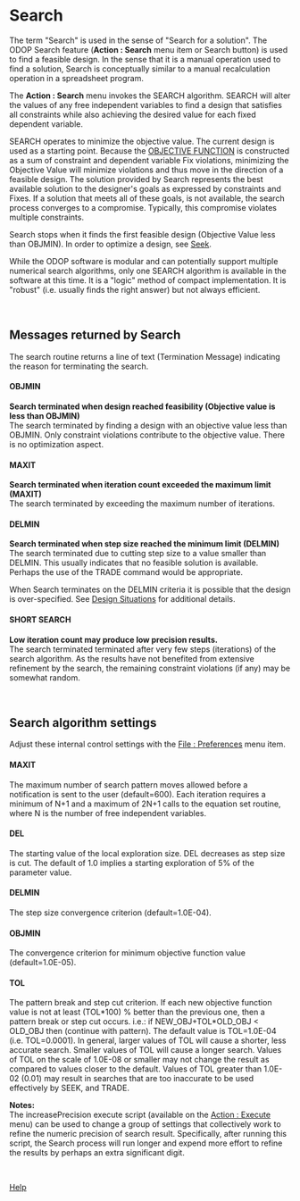 # Search 

The term "Search" is used in the sense of "Search for a solution". 
The ODOP Search feature (**Action : Search** menu item or Search button) 
is used to find a feasible design. 
In the sense that it is a manual operation used to find a solution,
Search is conceptually similar to a manual recalculation operation in a spreadsheet program. 

The **Action : Search** menu invokes the SEARCH algorithm. 
SEARCH will alter the values of any free independent variables to find a 
design that satisfies all constraints while also achieving the desired 
value for each fixed dependent variable. 

SEARCH operates to minimize the objective value. 
The current design is used as a starting point. 
Because the [OBJECTIVE FUNCTION](terminology.html#obj) is constructed as a sum of 
constraint and dependent variable Fix violations, 
minimizing the Objective Value will minimize violations and 
thus move in the direction of a feasible design.
The solution provided by Search represents the best available solution to the 
designer's goals as expressed by constraints and Fixes. 
If a solution that meets all of these goals, is not available, 
the search process converges to a compromise. 
Typically, this compromise violates multiple constraints.

Search stops when it finds the first feasible design (Objective Value less than OBJMIN). 
In order to optimize a design, see [Seek](/docs/Help/seek.html). 

While the ODOP software is modular and can potentially support multiple numerical search algorithms, 
only one SEARCH algorithm is available in the software at this time. 
It is a "logic" method of compact implementation. 
It is "robust" (i.e. usually finds the right answer) but not always efficient. 

&nbsp;

## Messages returned by Search   

The search routine returns a line of text (Termination Message) 
indicating the reason for terminating the search. 

#### OBJMIN   
**Search terminated when design reached feasibility (Objective value is less than OBJMIN)**   
The search terminated by finding a design with an objective value less than OBJMIN. 
Only constraint violations contribute to the objective value. 
There is no optimization aspect. 

#### MAXIT   
**Search terminated when iteration count exceeded the maximum limit (MAXIT)**   
The search terminated by exceeding the maximum number of iterations. 

#### DELMIN   
**Search terminated when step size reached the minimum limit (DELMIN)**   
The search terminated due to cutting step size to a value smaller than DELMIN. 
This usually indicates that no feasible solution is available. 
Perhaps the use of the TRADE command would be appropriate. 

When Search terminates on the DELMIN criteria it is possible that the design is over-specified. 
See [Design Situations](/docs/Help/designSituations.html) for additional details. 

#### SHORT SEARCH   
**Low iteration count may produce low precision results.**   
The search terminated terminated after very few steps (iterations) of the search algorithm. 
As the results have not benefited from extensive refinement by the search, 
the remaining constraint violations (if any) may be somewhat random.

&nbsp;

## Search algorithm settings 

Adjust these internal control settings with the [File : Preferences](menus.html#FilePreferences) menu item. 

#### MAXIT   
The maximum number of search pattern moves allowed before a notification is sent to the user (default=600). 
Each iteration requires a minimum of N+1 and a maximum of 2N+1 calls to the equation set routine, 
where N is the number of free independent variables. 

#### DEL   
The starting value of the local exploration size. 
DEL decreases as step size is cut. 
The default of 1.0 implies a starting exploration of 5% of the parameter value. 

#### DELMIN   
The step size convergence criterion (default=1.0E-04). 

#### OBJMIN   
The convergence criterion for minimum objective function value (default=1.0E-05). 

#### TOL   
The pattern break and step cut criterion. 
If each new objective function value is not at least (TOL\*100) % better than the previous one, 
then a pattern break or step cut occurs. 
i.e.: if NEW\_OBJ+TOL*OLD\_OBJ < OLD_OBJ then (continue with pattern). 
The default value is TOL=1.0E-04 (i.e. TOL=0.0001). 
In general, larger values of TOL will cause a shorter, less accurate search. 
Smaller values of TOL will cause a longer search. 
Values of TOL on the scale of 1.0E-08 or smaller 
may not change the result as compared to values closer to the default. 
Values of TOL greater than 1.0E-02 (0.01) may result in searches 
that are too inaccurate to be used effectively by SEEK, and TRADE. 
 
 **Notes:**   
 The increasePrecision execute script 
 (available on the [Action : Execute](/docs/Help/menus.html#ActionExecute) menu) 
 can be used to change a group of settings that collectively work to 
 refine the numeric precision of search result. 
 Specifically, after running this script, 
 the Search process will run longer and expend more effort to refine the results 
 by perhaps an extra significant digit. 
 
&nbsp;
 
 [Help](/docs/Help)
 
